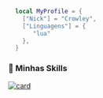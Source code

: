 ```lua
  local MyProfile = {
    ["Nick"] = "Crowley",
    ["Linguagens"] = {
       "lua"
    },
  }
```

### 📒 Minhas Skills
[![card](https://github-readme-stats.vercel.app/api?username=crowdv&theme=Dark&show_icons=true)](https://github.com/crowdv/github-readme-stats)
